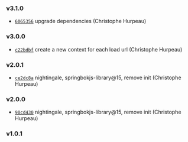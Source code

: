 ### v3.1.0

- [`6065356`](https://github.com/alpjs/ibex/commit/6065356a29c44a0173ca47dcb443a4e6dd033a33) upgrade dependencies (Christophe Hurpeau)

### v3.0.0

- [`c22bdbf`](https://github.com/alpjs/ibex/commit/c22bdbf7c5b40eddb0cd2f4c2b58e3b8e8116963) create a new context for each load url (Christophe Hurpeau)

### v2.0.1

- [`ce2dc8a`](https://github.com/alpjs/ibex/commit/ce2dc8a4866a1b5e96bd72b468a8839b296f08fc) nightingale, springbokjs-library@15, remove init (Christophe Hurpeau)

### v2.0.0

- [`90cd430`](https://github.com/alpjs/ibex/commit/90cd4302746552fcd170ad7519e8623423f2b62e) nightingale, springbokjs-library@15, remove init (Christophe Hurpeau)

### v1.0.1



